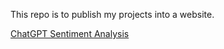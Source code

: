 This repo is to publish my projects into a website.

[ChatGPT Sentiment Analysis](./ChatGPT_sentiment_analysis)